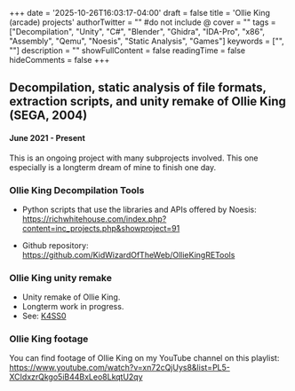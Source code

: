 +++
date = '2025-10-26T16:03:17-04:00'
draft = false
title = 'Ollie King (arcade) projects'
authorTwitter = "" #do not include @
cover = ""
tags = ["Decompilation", "Unity", "C#", "Blender", "Ghidra", "IDA-Pro", "x86", "Assembly", "Qemu", "Noesis", "Static Analysis", "Games"]
keywords = ["", ""]
description = ""
showFullContent = false
readingTime = false
hideComments = false
+++


## Decompilation, static analysis of file formats, extraction scripts, and unity remake of Ollie King (SEGA, 2004)

#### June 2021 - Present

This is an ongoing project with many subprojects involved. This one especially is a longterm dream of mine to finish one day.

### Ollie King Decompilation Tools

- Python scripts that use the libraries and APIs offered by Noesis: https://richwhitehouse.com/index.php?content=inc_projects.php&showproject=91

- Github repository: https://github.com/KidWizardOfTheWeb/OllieKingRETools

### Ollie King unity remake

- Unity remake of Ollie King.
- Longterm work in progress.
- See: [K4SS0](/portfolio/k4ss0)

### Ollie King footage

You can find footage of Ollie King on my YouTube channel on this playlist: https://www.youtube.com/watch?v=xn72cQjUys8&list=PL5-XCIdxzrQkgo5iB44BxLeo8LkqtU2qy